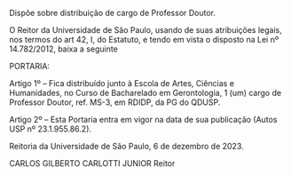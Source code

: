 Dispõe sobre distribuição de cargo de Professor Doutor.

O Reitor da Universidade de São Paulo, usando de suas atribuições legais, nos termos do art 42, I, do Estatuto, e tendo em vista o disposto na Lei nº 14.782/2012, baixa a seguinte

PORTARIA:

Artigo 1º – Fica distribuído junto à Escola de Artes, Ciências e Humanidades, no Curso de Bacharelado em Gerontologia, 1 (um) cargo de Professor Doutor, ref. MS-3, em RDIDP, da PG do QDUSP.

Artigo 2º – Esta Portaria entra em vigor na data de sua publicação (Autos USP nº 23.1.955.86.2).

Reitoria da Universidade de São Paulo, 6 de dezembro de 2023.

CARLOS GILBERTO CARLOTTI JUNIOR
Reitor